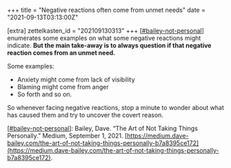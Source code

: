 +++
title = "Negative reactions often come from unmet needs"
date = "2021-09-13T03:13:00Z"

[extra]
zettelkasten_id = "202109130313"
+++
[[#bailey-not-personal](/zettelkasten/tags/bailey-not-personal)] enumerates some examples on what some negative reactions might indicate. **But the main take-away is to always question if that negative reaction comes from an unmet need.**

Some examples:
- Anxiety might come from lack of visibility
- Blaming might come from anger
- So forth and so on.

So whenever facing negative reactions, stop a minute to wonder about what has caused them and try to uncover the covert reason.

[[#bailey-not-personal](/zettelkasten/tags/bailey-not-personal)]: Bailey, Dave. “The Art of Not Taking Things Personally.” Medium, September 1, 2021. [https://medium.dave-bailey.com/the-art-of-not-taking-things-personally-b7a8395ce172](https://medium.dave-bailey.com/the-art-of-not-taking-things-personally-b7a8395ce172).
